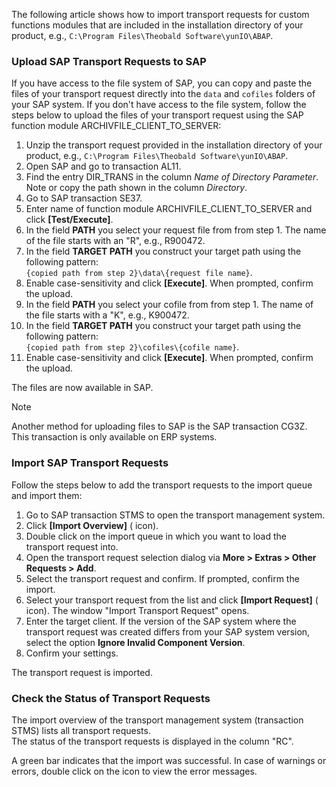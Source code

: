 The following article shows how to import transport requests for custom functions modules that are included in the installation directory of your product, e.g., `C:\Program Files\Theobald Software\yunIO\ABAP`.

### Upload SAP Transport Requests to SAP

If you have access to the file system of SAP, you can copy and paste the files of your transport request directly into the `data` and `cofiles` folders of your SAP system. If you don't have access to the file system, follow the steps below to upload the files of your transport request using the SAP function module ARCHIVFILE_CLIENT_TO_SERVER:

1. Unzip the transport request provided in the installation directory of your product, e.g., `C:\Program Files\Theobald Software\yunIO\ABAP`.
1. Open SAP and go to transaction AL11.
1. Find the entry DIR_TRANS in the column *Name of Directory Parameter*. Note or copy the path shown in the column *Directory*.
1. Go to SAP transaction SE37.
1. Enter name of function module ARCHIVFILE_CLIENT_TO_SERVER and click **[Test/Execute]**.
1. In the field **PATH** you select your request file from from step 1. The name of the file starts with an "R", e.g., R900472.
1. In the field **TARGET PATH** you construct your target path using the following pattern:\
   `{copied path from step 2}\data\{request file name}`.
1. Enable case-sensitivity and click **[Execute]**. When prompted, confirm the upload.
1. In the field **PATH** you select your cofile from from step 1. The name of the file starts with a "K", e.g., K900472.
1. In the field **TARGET PATH** you construct your target path using the following pattern:\
   `{copied path from step 2}\cofiles\{cofile name}`.
1. Enable case-sensitivity and click **[Execute]**. When prompted, confirm the upload.

The files are now available in SAP.

Note

Another method for uploading files to SAP is the SAP transaction CG3Z. This transaction is only available on ERP systems.

### Import SAP Transport Requests

Follow the steps below to add the transport requests to the import queue and import them:

1. Go to SAP transaction STMS to open the transport management system.
1. Click **[Import Overview]** ( icon).
1. Double click on the import queue in which you want to load the transport request into.
1. Open the transport request selection dialog via **More > Extras > Other Requests > Add**.
1. Select the transport request and confirm. If prompted, confirm the import.
1. Select your transport request from the list and click **[Import Request]** ( icon). The window "Import Transport Request" opens.
1. Enter the target client. If the version of the SAP system where the transport request was created differs from your SAP system version, select the option **Ignore Invalid Component Version**.
1. Confirm your settings.

The transport request is imported.

### Check the Status of Transport Requests

The import overview of the transport management system (transaction STMS) lists all transport requests.\
The status of the transport requests is displayed in the column "RC".

A green bar indicates that the import was successful. In case of warnings or errors, double click on the icon to view the error messages.
